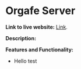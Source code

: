 # Orgafe Server

**Link to live website:** [Link]().

**Description:** 

**Features and Functionality:**
* Hello
test
